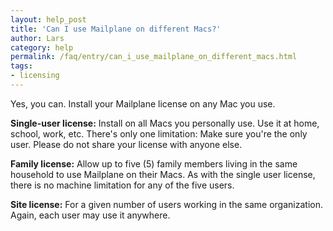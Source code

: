 ```yaml
---
layout: help_post
title: 'Can I use Mailplane on different Macs?'
author: Lars
category: help
permalink: /faq/entry/can_i_use_mailplane_on_different_macs.html
tags:
- licensing
---
```


Yes, you can. Install your Mailplane license on any Mac you use.

**Single-user license:** Install on all Macs you personally use. Use it at home, school, work, etc. There's only one limitation: Make sure you're the only user. Please do not share your license with anyone else.

**Family license:** Allow up to five (5) family members living in the same household to use Mailplane on their Macs. As with the single user license, there is no machine limitation for any of the five users.

**Site license:** For a given number of users working in the same organization. Again, each user may use it anywhere.